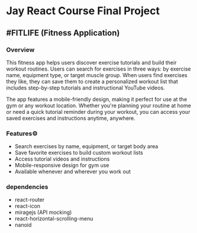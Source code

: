 # Jay React Course Final Project
## #FITLIFE (Fitness Application)

### Overview
This fitness app helps users discover exercise tutorials and build their workout routines. Users can search for exercises in three ways: by exercise name, equipment type, or target muscle group. When users find exercises they like, they can save them to create a personalized workout list that includes step-by-step tutorials and instructional YouTube videos.

The app features a mobile-friendly design, making it perfect for use at the gym or any workout location. Whether you're planning your routine at home or need a quick tutorial reminder during your workout, you can access your saved exercises and instructions anytime, anywhere. 


### Features⚙️
- Search exercises by name, equipment, or target body area
- Save favorite exercises to build custom workout lists
- Access tutorial videos and instructions
- Mobile-responsive design for gym use
- Available whenever and wherever you work out

### dependencies
- react-router
- react-icon
- miragejs (API mocking)
- react-horizontal-scrolling-menu
- nanoid